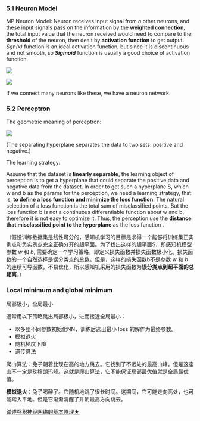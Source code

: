 ### 5.1 Neuron Model 

MP Neuron Model: Neuron receives input signal from *n* other neurons, and these input signals pass on the information by the **weighted connection**, the total input value that the neuron received would need to compare to the **threshold** of the neuron, then dealt by **activation function** to get output. *Sgn(x)* function is an ideal activation function, but since it is discontinuous and not smooth, so ***Sigmoid*** function is usually a good choice of activation function.

![](https://upload.wikimedia.org/wikipedia/commons/thumb/4/4f/Signum_function.svg/1200px-Signum_function.svg.png)

![](https://upload.wikimedia.org/wikipedia/commons/thumb/8/88/Logistic-curve.svg/1200px-Logistic-curve.svg.png)

If we connect many neurons like these, we have a neuron network.

### 5.2 Perceptron

The geometric meaning of perceptron:

![](https://raw.githubusercontent.com/ffflora/data-science-notes/master/archived-pics/open-course/perceptron.png)

(The separating hyperplane separates the data to two sets: positive and negative.)

The learning strategy:

Assume that the dataset is **linearly separable**, the learning object of perception is to get a hyperplane that could separate the positive data and negative data from the dataset. In order to get such a hyperplane S, which w and b as the params for the perception, we need a learning strategy, that is, **to define a loss function and minimize the loss function**. The natural selection of a loss function is the total sum of misclassified points.  But the loss function b is not a continuous differentiable function about w and b, therefore it is not easy to optimize it. Thus, the perception use the **distance that misclassified point to the hyperplane** as the  loss function .

（假设训练数据集是线性可分的，感知机学习的目标是求得一个能够将训练集正实例点和负实例点完全正确分开的超平面。为了找出这样的超平面S，即感知机模型参数 *w* 和 *b*, 需要确定一个学习策略，即定义损失函数并损失函数极小化。损失函数的一个自然选择是误分类点的总数。但是，这样的损失函数b不是参数 *w* 和 *b* 的连续可导函数，不易优化，所以感知机采用的损失函数为**误分类点到超平面的总距离**。）

### Local minimum and global minimum

局部极小，全局最小

通常用以下策略跳出局部极小，进而接近全局最小：

- 以多组不同参数初始化NN，训练后选出最小 loss 的解作为最终参数。
- 模拟退火
- 随机梯度下降
- 遗传算法

爬山算法：兔子朝着比现在高的地方跳去。它找到了不远处的最高山峰。但是这座山不一定是珠穆朗玛峰。这就是爬山算法，它不能保证局部最优值就是全局最优值。

**模拟退火**：兔子喝醉了。它随机地跳了很长时间。这期间，它可能走向高处，也可能踏入平地。但是它渐渐清醒了并朝最高方向跳去。



[试述卷积神经网络的基本原理★](https://tkhajwjy.github.io/2018/11/24/CNN/)
